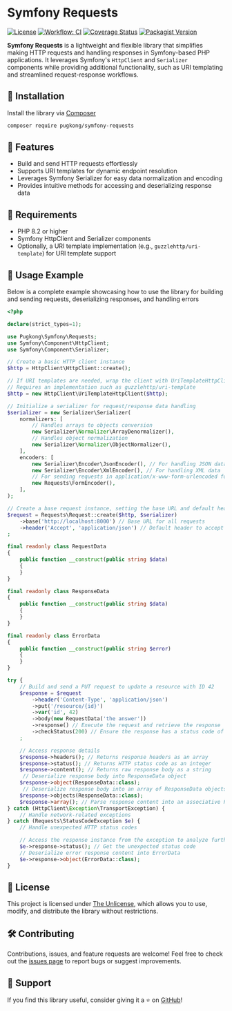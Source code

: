 # Symfony Requests

[![License](https://img.shields.io/github/license/pugkong/symfony-requests)](LICENSE)
[![Workflow: CI](https://github.com/PugKong/symfony-requests/actions/workflows/ci.yml/badge.svg)](https://github.com/PugKong/symfony-requests/actions/workflows/ci.yml)
[![Coverage Status](https://coveralls.io/repos/github/PugKong/symfony-requests/badge.svg?branch=main)](https://coveralls.io/github/PugKong/symfony-requests?branch=main)
[![Packagist Version](https://img.shields.io/packagist/v/pugkong/symfony-requests)](https://packagist.org/packages/pugkong/symfony-requests)

**Symfony Requests** is a lightweight and flexible library that simplifies making HTTP requests and handling responses
in Symfony-based PHP applications. It leverages Symfony's `HttpClient` and `Serializer` components while providing
additional functionality, such as URI templating and streamlined request-response workflows.

## 🚀 Installation

Install the library via [Composer](https://getcomposer.org/)

```bash
composer require pugkong/symfony-requests
```

## 🌟 Features

- Build and send HTTP requests effortlessly
- Supports URI templates for dynamic endpoint resolution
- Leverages Symfony Serializer for easy data normalization and encoding
- Provides intuitive methods for accessing and deserializing response data

## 🔧 Requirements

- PHP 8.2 or higher
- Symfony HttpClient and Serializer components
- Optionally, a URI template implementation (e.g., `guzzlehttp/uri-template`) for URI template support

## 📄 Usage Example

Below is a complete example showcasing how to use the library for building and sending requests, deserializing
responses, and handling errors

```php
<?php

declare(strict_types=1);

use Pugkong\Symfony\Requests;
use Symfony\Component\HttpClient;
use Symfony\Component\Serializer;

// Create a basic HTTP client instance
$http = HttpClient\HttpClient::create();

// If URI templates are needed, wrap the client with UriTemplateHttpClient
// Requires an implementation such as guzzlehttp/uri-template
$http = new HttpClient\UriTemplateHttpClient($http);

// Initialize a serializer for request/response data handling
$serializer = new Serializer\Serializer(
    normalizers: [
        // Handles arrays to objects conversion
        new Serializer\Normalizer\ArrayDenormalizer(),
        // Handles object normalization
        new Serializer\Normalizer\ObjectNormalizer(),
    ],
    encoders: [
        new Serializer\Encoder\JsonEncoder(), // For handling JSON data
        new Serializer\Encoder\XmlEncoder(), // For handling XML data
        // For sending requests in application/x-www-form-urlencoded format
        new Requests\FormEncoder(),
    ],
);

// Create a base request instance, setting the base URL and default headers
$request = Requests\Request::create($http, $serializer)
    ->base('http://localhost:8000') // Base URL for all requests
    ->header('Accept', 'application/json') // Default header to accept JSON responses
;

final readonly class RequestData
{
    public function __construct(public string $data)
    {
    }
}

final readonly class ResponseData
{
    public function __construct(public string $data)
    {
    }
}

final readonly class ErrorData
{
    public function __construct(public string $error)
    {
    }
}

try {
    // Build and send a PUT request to update a resource with ID 42
    $response = $request
        ->header('Content-Type', 'application/json')
        ->put('/resource/{id}')
        ->var('id', 42)
        ->body(new RequestData('the answer'))
        ->response() // Execute the request and retrieve the response
        ->checkStatus(200) // Ensure the response has a status code of 200
    ;

    // Access response details
    $response->headers(); // Returns response headers as an array
    $response->status(); // Returns HTTP status code as an integer
    $response->content(); // Returns raw response body as a string
     // Deserialize response body into ResponseData object
    $response->object(ResponseData::class);
     // Deserialize response body into an array of ResponseData objects
    $response->objects(ResponseData::class);
    $response->array(); // Parse response content into an associative PHP array
} catch (HttpClient\Exception\TransportException) {
    // Handle network-related exceptions
} catch (Requests\StatusCodeException $e) {
    // Handle unexpected HTTP status codes

    // Access the response instance from the exception to analyze further
    $e->response->status(); // Get the unexpected status code
    // Deserialize error response content into ErrorData
    $e->response->object(ErrorData::class);
}
```

## 📜 License

This project is licensed under [The Unlicense](https://unlicense.org/), which allows you to use, modify, and distribute
the library without restrictions.

## 🛠️ Contributing

Contributions, issues, and feature requests are welcome! Feel free to check out
the [issues page](https://github.com/pugkong/symfony-requests/issues) to report bugs or suggest improvements.

## 🤝 Support

If you find this library useful, consider giving it a ⭐ on [GitHub](https://github.com/pugkong/symfony-requests)!
